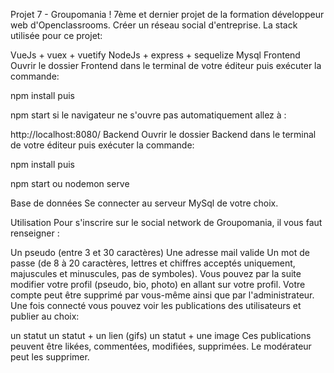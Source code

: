 Projet 7 - Groupomania !
7ème et dernier projet de la formation développeur web d'Openclassrooms. Créer un réseau social d'entreprise. La stack utilisée pour ce projet:

VueJs + vuex + vuetify
NodeJs + express + sequelize
Mysql
Frontend
Ouvrir le dossier Frontend dans le terminal de votre éditeur puis exécuter la commande:

npm install
puis

npm start
si le navigateur ne s'ouvre pas automatiquement allez à :

http://localhost:8080/
Backend
Ouvrir le dossier Backend dans le terminal de votre éditeur puis exécuter la commande:

npm install
puis

npm start ou nodemon serve


Base de données
Se connecter au serveur MySql de votre choix. 

Utilisation
Pour s'inscrire sur le social network de Groupomania, il vous faut renseigner :

Un pseudo (entre 3 et 30 caractères)
Une adresse mail valide
Un mot de passe (de 8 à 20 caractères, lettres et chiffres acceptés uniquement, majuscules et minuscules, pas de symboles). Vous pouvez par la suite modifier votre profil (pseudo, bio, photo) en allant sur votre profil. Votre compte peut être supprimé par vous-même ainsi que par l'administrateur.
Une fois connecté vous pouvez voir les publications des utilisateurs et publier au choix:

un statut
un statut + un lien (gifs)
un statut + une image Ces publications peuvent être likées, commentées, modifiées, supprimées. Le modérateur peut les supprimer.